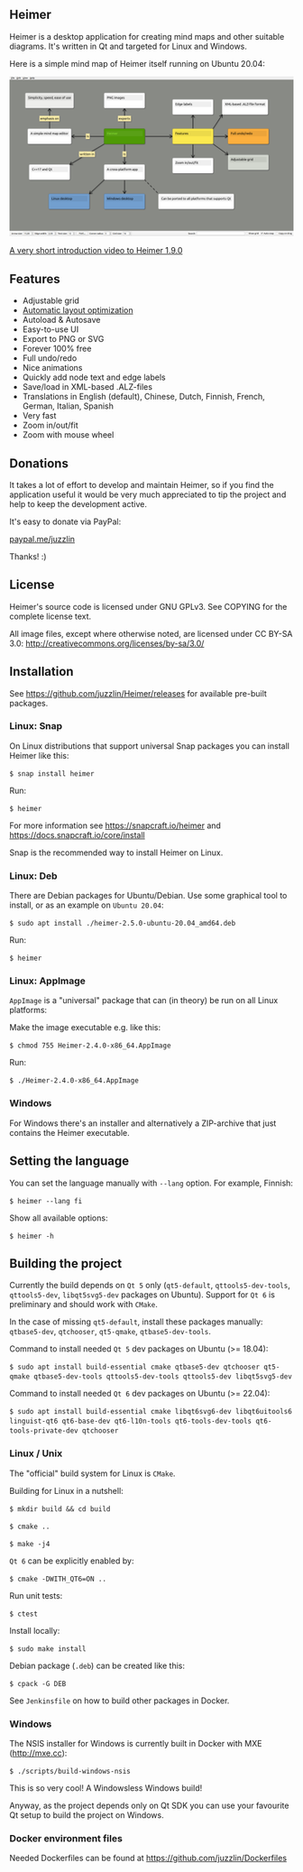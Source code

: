 ## Heimer

Heimer is a desktop application for creating mind maps and other suitable diagrams. It's written in Qt and targeted for Linux and Windows.

Here is a simple mind map of Heimer itself running on Ubuntu 20.04:

![Heimer screenshot](/screenshots/3.6.2/Heimer.png?raw=true)

<a href="https://www.youtube.com/watch?feature=player_embedded&v=NXJp6tmmZdE">A very short introduction video to Heimer 1.9.0</a>

## Features

* Adjustable grid
* <a href="https://www.youtube.com/watch?feature=player_embedded&v=acQ8CpaCayk">Automatic layout optimization</a>
* Autoload & Autosave
* Easy-to-use UI
* Export to PNG or SVG
* Forever 100% free
* Full undo/redo
* Nice animations
* Quickly add node text and edge labels
* Save/load in XML-based .ALZ-files
* Translations in English (default), Chinese, Dutch, Finnish, French, German, Italian, Spanish
* Very fast
* Zoom in/out/fit
* Zoom with mouse wheel

## Donations

It takes a lot of effort to develop and maintain Heimer, so if you find the application useful it would be very much appreciated to tip the project and help to keep the development active.

It's easy to donate via PayPal:

<a href="https://paypal.me/juzzlin">paypal.me/juzzlin</a>

Thanks! :)

## License

Heimer's source code is licensed under GNU GPLv3. 
See COPYING for the complete license text.

All image files, except where otherwise noted, are licensed under
CC BY-SA 3.0: http://creativecommons.org/licenses/by-sa/3.0/

## Installation

See https://github.com/juzzlin/Heimer/releases for available pre-built packages.

### Linux: Snap

On Linux distributions that support universal Snap packages you can install Heimer like this:

`$ snap install heimer`

Run:

`$ heimer`

For more information see https://snapcraft.io/heimer and https://docs.snapcraft.io/core/install

Snap is the recommended way to install Heimer on Linux.

### Linux: Deb

There are Debian packages for Ubuntu/Debian. Use some graphical tool to install, or as an example on `Ubuntu 20.04`:

`$ sudo apt install ./heimer-2.5.0-ubuntu-20.04_amd64.deb`

Run:

`$ heimer`

### Linux: AppImage

`AppImage` is a "universal" package that can (in theory) be run on all Linux platforms:

Make the image executable e.g. like this:

`$ chmod 755 Heimer-2.4.0-x86_64.AppImage`

Run:

`$ ./Heimer-2.4.0-x86_64.AppImage`

### Windows

For Windows there's an installer and alternatively a ZIP-archive that just contains the Heimer executable.

## Setting the language

You can set the language manually with `--lang` option. For example, Finnish:

`$ heimer --lang fi`

Show all available options:

`$ heimer -h`

## Building the project

Currently the build depends on `Qt 5` only (`qt5-default`, `qttools5-dev-tools`, `qttools5-dev`, `libqt5svg5-dev` packages on Ubuntu). Support for `Qt 6` is preliminary and should work with `CMake`.

In the case of missing `qt5-default`, install these packages manually: `qtbase5-dev`, `qtchooser`, `qt5-qmake`, `qtbase5-dev-tools`.

Command to install needed `Qt 5` dev packages on Ubuntu (>= 18.04):

`$ sudo apt install build-essential cmake qtbase5-dev qtchooser qt5-qmake qtbase5-dev-tools qttools5-dev-tools qttools5-dev libqt5svg5-dev`

Command to install needed `Qt 6` dev packages on Ubuntu (>= 22.04):

`$ sudo apt install build-essential cmake libqt6svg6-dev libqt6uitools6 linguist-qt6 qt6-base-dev qt6-l10n-tools qt6-tools-dev-tools qt6-tools-private-dev qtchooser`

### Linux / Unix

The "official" build system for Linux is `CMake`.

Building for Linux in a nutshell:

`$ mkdir build && cd build`

`$ cmake ..`

`$ make -j4`

`Qt 6` can be explicitly enabled by:

`$ cmake -DWITH_QT6=ON ..`

Run unit tests:

`$ ctest`

Install locally:

`$ sudo make install`

Debian package (`.deb`) can be created like this:

`$ cpack -G DEB`

See `Jenkinsfile` on how to build other packages in Docker.

### Windows

The NSIS installer for Windows is currently built in Docker with MXE (http://mxe.cc):

`$ ./scripts/build-windows-nsis`

This is so very cool! A Windowsless Windows build!

Anyway, as the project depends only on Qt SDK you can use your favourite Qt setup to build the project on Windows.

### Docker environment files

Needed Dockerfiles can be found at https://github.com/juzzlin/Dockerfiles

